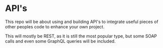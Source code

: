 # API's
<p>This repo will be about using and building API's to integrate useful pieces of other peoples code to enhance your own project.<p>
<p>This will mostly be REST, as it is still the most popular type, but some SOAP calls and even some GraphQL queries will be included.</p>
